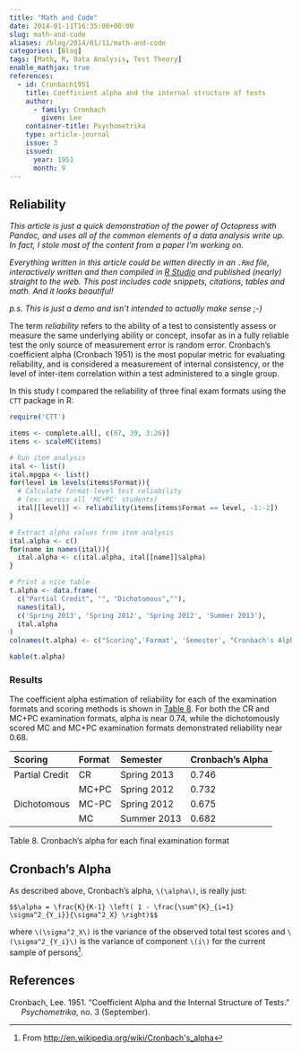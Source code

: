 ```yaml
---
title: "Math and Code"
date: 2014-01-11T16:35:00+00:00
slug: math-and-code
aliases: /blog/2014/01/11/math-and-code
categories: [Blog]
tags: [Math, R, Data Analysis, Test Theory]
enable_mathjax: true
references:
  - id: Cronbach1951
    title: Coefficient alpha and the internal structure of tests
    author:
      - family: Cronbach
        given: Lee
    container-title: Psychometrika
    type: article-journal
    issue: 3
    issued:
      year: 1951
      month: 9
---
```


## Reliability

*This article is just a quick demonstration of the power of Octopress with Pandoc, and uses all of the common elements of a data analysis write up. In fact, I stole most of the content from a paper I’m working on.*

*Everything written in this article could be witten directly in an `.Rmd` file, interactively written and then compiled in [R Studio](http://rstudio.org) and published (nearly) straight to the web. This post includes code snippets, citations, tables and math. And it looks beautiful!*

*p.s. This is just a demo and isn’t intended to actually make sense ;-)*

The term *reliability* refers to the ability of a test to consistently assess or measure the same underlying ability or concept, insofar as in a fully reliable test the only source of measurement error is random error.
Cronbach’s coefficient alpha (Cronbach 1951) is the most popular metric for evaluating reliability, and is considered a measurement of internal consistency, or the level of inter-item correlation within a test administered to a single group.

In this study I compared the reliability of three final exam formats using the `CTT` package in R:

``` r
require('CTT')

items <- complete.all[, c(67, 39, 3:26)]
items <- scaleMC(items)

# Run item analysis
ital <- list()
ital.mpgpa <- list()
for(level in levels(items$Format)){
  # Calculate format-level test reliability 
  # (ex: across all 'MC+PC' students)
  ital[[level]] <- reliability(items[items$Format == level, -1:-2])
}

# Extract alpha values from item analysis
ital.alpha <- c()
for(name in names(ital)){
  ital.alpha <- c(ital.alpha, ital[[name]]$alpha)
}

# Print a nice table
t.alpha <- data.frame(
  c("Partial Credit", "", "Dichotomous",""),
  names(ital),
  c('Spring 2013', 'Spring 2012', 'Spring 2012', 'Summer 2013'), 
  ital.alpha
)
colnames(t.alpha) <- c("Scoring",'Format', 'Semester', "Cronbach's Alpha")

kable(t.alpha)
```

### Results

The coefficient alpha estimation of reliability for each of the examination formats and scoring methods is shown in [Table 8](#t.cronbach).
For both the CR and MC+PC examination formats, alpha is near 0.74, while the dichotomously scored MC and MC+PC examination formats demonstrated reliability near 0.68.

| Scoring        | Format | Semester    | Cronbach’s Alpha |
|:---------------|:-------|:------------|:-----------------|
| Partial Credit | CR     | Spring 2013 | 0.746            |
|                | MC+PC  | Spring 2012 | 0.732            |
| Dichotomous    | MC-PC  | Spring 2012 | 0.675            |
|                | MC     | Summer 2013 | 0.682            |

Table 8. Cronbach’s alpha for each final examination format
<a id="t.cronbach"></a>

## Cronbach’s Alpha

As described above, Cronbach’s alpha, `\(\alpha\)`, is really just:

`$$\alpha = \frac{K}{K-1} \left( 1 - \frac{\sum^{K}_{i=1} \sigma^2_{Y_i}}{\sigma^2_X} \right)$$`

where `\(\sigma^2_X\)` is the variance of the observed total test scores and `\(\sigma^2_{Y_i}\)` is the variance of component `\(i\)` for the current sample of persons[^1].

## References

<div id="refs" class="references csl-bib-body hanging-indent">

<div id="ref-Cronbach1951" class="csl-entry">

Cronbach, Lee. 1951. “Coefficient Alpha and the Internal Structure of Tests.” *Psychometrika*, no. 3 (September).

</div>

</div>

[^1]: From <http://en.wikipedia.org/wiki/Cronbach's_alpha>
